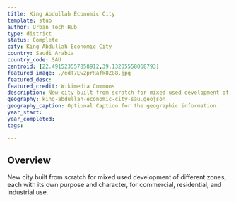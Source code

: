 ```yaml
---
title: King Abdullah Economic City 
template: stub
author: Urban Tech Hub
type: district
status: Complete
city: King Abdullah Economic City 
country: Saudi Arabia
country_code: SAU
centroid: [22.491523557858912,39.13205558068793]
featured_image: ./edT7Ew2prRafk8Z88.jpg
featured_desc: 
featured_credit: Wikimedia Commons
description: New city built from scratch for mixed used development of different zones, each with its own purpose and character, for commercial, residential, and industrial use.
geography: king-abdullah-economic-city-sau.geojson
geography_caption: Optional Caption for the geographic information.
year_start:
year_completed:
tags:

---
```


## Overview
New city built from scratch for mixed used development of different zones, each with its own purpose and character, for commercial, residential, and industrial use.
